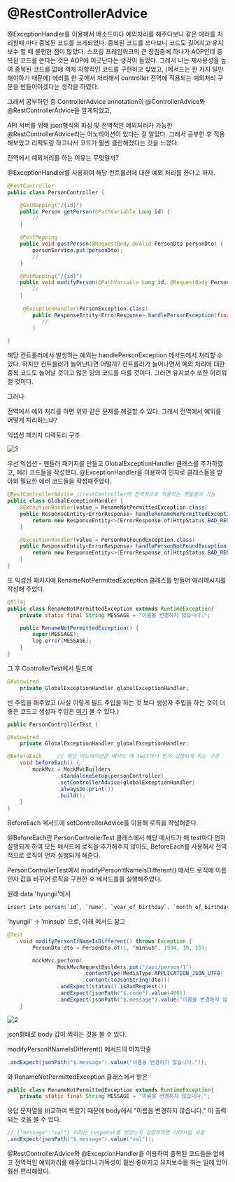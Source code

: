 @RestControllerAdvice
====================


@ExceptionHandler를 이용해서 메소드마다 예외처리를 해주다보니 같은 에러를 처리할때 마다
중복된 코드를 쓰게되었다. 중복된 코드를 쓰다보니 코드도 길어지고 유지보수 할 때 불편한 점이 많았다.
스프링 프레임워크의 큰 장점중에 하나가 AOP인데 중복된 코드를 쓴다는 것은 AOP에 어긋난다는 생각이 들었다.
그래서 나는 재사용성을 높여 중복된 코드를 없애 객체 지향적인 코드를 구현하고 싶었고,
(메서드는 한 가지 일만 해야하기 때문에) 
에러를 한 곳에서 처리해서 controller 전역에 적용되는 예외처리 구문을 만들어야겠다는 생각을 하였다.


그래서 공부하던 중 ControllerAdvice annotation의 @ControllerAdvice와@RestControllerAdvice을 알게되었고, 


API 서버를 위해 json형식의 파싱 및 전역척인 예외처리가 가능한 @RestControllerAdvice라는 어노테이션이 있다는 걸 알았다. 그래서 공부한 후 적용해보았고 리팩토링 하고나서 코드가 훨씬 클린해졌다는 것을 느꼈다.


전역에서 예외처리를 하는 이유는 무엇일까?

@ExceptionHandler를 사용하여 해당 컨트롤러에 대한 예외 처리를 한다고 하자.

```java
@RestController
public class PersonController {

    @GetMapping("/{id}")
    public Person getPerson(@PathVariable Long id) {
        //
    }

    @PostMapping
    public void postPerson(@RequestBody @Valid PersonDto personDto) { 
        personService.put(personDto);
        //
    }

    @PutMapping("/{id}")
    public void modifyPerson(@PathVariable Long id, @RequestBody PersonDto personDto) {
        //
    }
    
     @ExceptionHandler(PersonException.class)
        public ResponseEntity<ErrorResponse> handlePersonException(final PersonException error) {
           //
        }

}
```

해당 컨트롤러에서 발생하는 예외는 handlePersonException 메서드에서 처리할 수 있다. 하지만 컨트롤러가 늘어난다면 어떨까? 컨트롤러가 늘어나면서 예외 처리에 대한 중복 코드도 늘어날 것이고 많은 양의 코드를 다룰 것이다. 그러면 유지보수 또한 어려워질 것이다.

그러나

전역에서 예외 처리를 하면 위와 같은 문제를 해결할 수 있다.
그래서 전역에서 예외를 어떻게 처리하느냐?

익셉션 패키지 디렉토리 구조


![3](https://user-images.githubusercontent.com/43127088/99095313-53af4c80-2618-11eb-95a7-ab35ad3b022e.PNG)



우선 익셉션 - 핸들러 패키지를 만들고 GlobalExceptionHandler 클래스를 추가하였고, 에러 코드들을 작성했다. @ExceptionHandler을 이용하여 인자로 클래스들을 받아와 필요한 에러 코드들을 작성해주었다.
```java
@RestControllerAdvice //restController에 전역적으로 적용되는 핸들링이 가능
public class GlobalExceptionHandler {
    @ExceptionHandler(value = RenameNotPermittedException.class)
    public ResponseEntity<ErrorResponse> handleRenameNoPermittedException(RenameNotPermittedException ex) {
        return new ResponseEntity<>(ErrorResponse.of(HttpStatus.BAD_REQUEST, ex.getMessage()), HttpStatus.BAD_REQUEST);
    }

    @ExceptionHandler(value = PersonNotFoundException.class)
    public ResponseEntity<ErrorResponse> handlePersonNotFoundException(PersonNotFoundException ex) {
        return new ResponseEntity<>(ErrorResponse.of(HttpStatus.BAD_REQUEST, ex.getMessage()), HttpStatus.BAD_REQUEST);
    }
}
```
또 익셉션 패키지에 RenameNotPermittedException 클래스를 만들어 에러메시지를 작성해 주었다.
```java
@Slf4j
public class RenameNotPermittedException extends RuntimeException{
    private static final String MESSAGE = "이름을 변경하지 않습니다.";

    public RenameNotPermittedException() {
        super(MESSAGE);
        log.error(MESSAGE);
    }
}
```
그 후 ControllerTest에서 필드에

```java
@Autowired
    private GlobalExceptionHandler globalExceptionHandler;
```

빈 주입을 해주었고 (사실 이렇게 필드 주입을 하는 것 보다 생성자 주입을 하는 것이 더 좋은 코드고 생성자 주입은 [여기](https://github.com/Team-ITDA/studyhub/tree/main/spring/Autowired) 볼 수 있다.)

```java
public PersonControllerTest {

@Autowired
    private GlobalExceptionHandler globalExceptionHandler;

@BeforeEach     // 해당 어노테이션은 메서드 매 test마다 먼저 실행되게 하는 구문
    void beforeEach() {
        mockMvc = MockMvcBuilders
                .standaloneSetup(personController)
                .setControllerAdvice(globalExceptionHandler)
                .alwaysDo(print())
                .build();
    }
}
```

BeforeEach 메서드에 setControllerAdvice를 이용해 로직을 작성해준다.

 
@BeforeEach란 PersonControllerTest 클래스에서 해당 메서드가 매 test마다 먼저 실행되게 하여 모든 메서드에 로직을 추가해주지 않아도, BeforeEach를 사용해서 전역적으로 로직이 먼저 실행되개 해준다.


PersonControllerTest에서 modifyPersonIfNameIsDifferent() 메서드 로직에 이름 인자 값을 바꾸어 로직을 구현한 후 메서드를를 실행해주었다.

원래 data 'hyungil'에서


```java
insert into person(`id`, `name`, `year_of_birthday`, `month_of_birthday`, `day_of_birthday`) values (1, 'hyungil', 1994, 10, 10);
```

'hyungil' -> 'minsub' 으로, 아래 메서드 참고

```java
@Test
    void modifyPersonIfNameIsDifferent() throws Exception {
        PersonDto dto = PersonDto.of(1, 'minsub', 1994, 10, 10);

        mockMvc.perform(
                MockMvcRequestBuilders.put("/api/person/1")
                        .contentType(MediaType.APPLICATION_JSON_UTF8)
                        .content(toJsonString(dto)))
                .andExpect(status().isBadRequest())
                .andExpect(jsonPath("$.code").value(400))
                .andExpect(jsonPath("$.message").value("이름을 변경하지 않습니다."));
    }
```

![2](https://user-images.githubusercontent.com/43127088/99090540-1e9ffb80-2612-11eb-8042-2edc88339662.PNG)

json형태로 body 값이 찍히는 것을 볼 수 있다.


 modifyPersonIfNameIsDifferent() 메서드의 마지막줄
```java
.andExpect(jsonPath("$.message").value("이름을 변경하지 않습니다."));
```
와 RenameNotPermittedException 클래스에서 받은 

```java
public class RenameNotPermittedException extends RuntimeException{
    private static final String MESSAGE = "이름을 변경하지 않습니다.";
``` 

응답 문자열을 비교하여 똑같기 때문에 body에서 "이름을 변경하지 않습니다." 이 출력되는 것을 볼 수 있다.

```java
// {"message":"val"} 이라는 response를 받았는지 검증하려면 아래처럼 사용
.andExpect(jsonPath("$.message").value("val"));
```


    
@RestControllerAdvice와 @ExceptionHandler를 이용하여 중복된 코드들을 없애고 전역적인 예외처리를 해주었더니
가독성이 훨씬 좋아지고 유지보수를 하는 일에 있어 훨씬 편리해졌다.